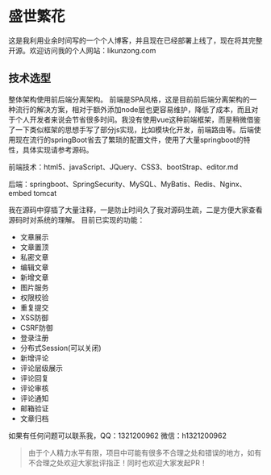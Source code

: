 # 盛世繁花
这是我利用业余时间写的一个个人博客，并且现在已经部署上线了，现在将其完整开源。欢迎访问我的个人网站：likunzong.com

## 技术选型
整体架构使用前后端分离架构。
前端是SPA风格，这是目前前后端分离架构的一种流行的解决方案，相对于额外添加node层也更容易维护，降低了成本，而且对于个人开发者来说会节省很多时间。我没有使用vue这种前端框架，而是稍微借鉴了一下类似框架的思想手写了部分js实现，比如模块化开发，前端路由等。后端使用现在流行的springBoot省去了繁琐的配置文件，使用了大量springboot的特性，具体实现请参考源码。

前端技术：html5、javaScript、JQuery、CSS3、bootStrap、editor.md

后端：springboot、SpringSecurity、MySQL、MyBatis、Redis、Nginx、embed tomcat

我在源码中穿插了大量注释，一是防止时间久了我对源码生疏，二是方便大家查看源码时对系统的理解。
目前已实现的功能：
- 文章展示
- 文章置顶
- 私密文章
- 编辑文章
- 新增文章
- 图片服务
- 权限校验
- 重复提交
- XSS防御
- CSRF防御
- 登录注册
- 分布式Session(可以关闭)
- 新增评论
- 评论层级展示
- 评论回复
- 评论审核
- 评论通知
- 邮箱验证
- 文章归档

如果有任何问题可以联系我，QQ：1321200962 微信：h1321200962

> 由于个人精力水平有限，项目中可能有很多不合理之处和错误的地方，如有不合理之处欢迎大家批评指正！同时也欢迎大家发起PR！
